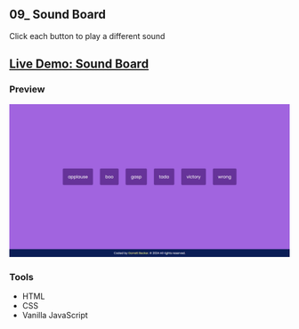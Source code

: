 ## 09_ Sound Board

Click each button to play a different sound

## [Live Demo: Sound Board](https://09-sound-board-gdbecker.replit.app/)

### Preview

!["HomePage"](./HomePage.png)

### Tools
- HTML
- CSS
- Vanilla JavaScript